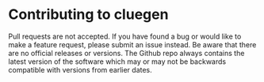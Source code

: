 Contributing to cluegen
=======================

Pull requests are not accepted. If you have found a bug or would like
to make a feature request, please submit an issue instead.  Be aware
that there are no official releases or versions.  The Github repo
always contains the latest version of the software which may or may
not be backwards compatible with versions from earlier dates.  



